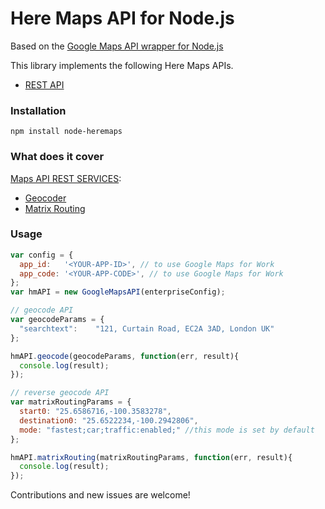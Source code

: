 # Here Maps API for Node.js

Based on the [Google Maps API wrapper for Node.js](https://github.com/moshen/node-googlemaps)

This library implements the following Here Maps APIs.

* [REST API](https://developer.here.com/documentation)

### Installation

```
npm install node-heremaps
```

### What does it cover
[Maps API REST SERVICES](https://developer.here.com/documentation):

* [Geocoder](https://developer.here.com/rest-apis/documentation/geocoder/topics/resource-geocode.html)
* [Matrix Routing](https://developer.here.com/rest-apis/documentation/routing/topics/resource-calculate-matrix.html)

### Usage

```javascript
var config = {
  app_id:   '<YOUR-APP-ID>', // to use Google Maps for Work
  app_code: '<YOUR-APP-CODE>', // to use Google Maps for Work
};
var hmAPI = new GoogleMapsAPI(enterpriseConfig);

// geocode API
var geocodeParams = {
  "searchtext":    "121, Curtain Road, EC2A 3AD, London UK"
};

hmAPI.geocode(geocodeParams, function(err, result){
  console.log(result);
});

// reverse geocode API
var matrixRoutingParams = {
  start0: "25.6586716,-100.3583278",
  destination0: "25.6522234,-100.2942806",
  mode: "fastest;car;traffic:enabled;" //this mode is set by default
};

hmAPI.matrixRouting(matrixRoutingParams, function(err, result){
  console.log(result);
});
``` 

Contributions and new issues are welcome!
